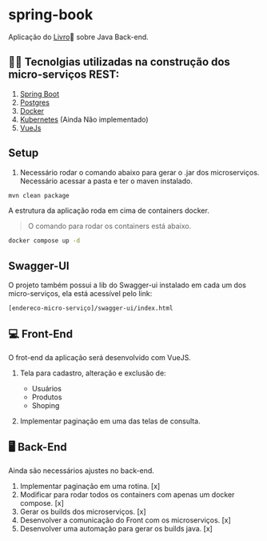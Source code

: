 # spring-book

Aplicação do [Livro](https://www.casadocodigo.com.br/products/livro-backend-java?_pos=7&_sid=82fcff755&_ss=r)📘 sobre Java Back-end. 

## 👨‍💻 Tecnolgias utilizadas na construção dos micro-serviços REST:
1. [Spring Boot](https://spring.io/)
2. [Postgres](https://www.postgresql.org/)
3. [Docker](Docker)
4. [Kubernetes](https://kubernetes.io/pt-br/) (Ainda Não implementado) 
5. [VueJs](https://vuejs.org/)

## Setup

1. Necessário rodar o comando abaixo para gerar o .jar dos microserviços. Necessário acessar a pasta e ter o maven instalado.
```bash
mvn clean package
```

A estrutura da aplicação roda em cima de containers docker.

> O comando para rodar os containers está abaixo.

```bash
docker compose up -d
```

## Swagger-UI

O projeto também possui a lib do Swagger-ui instalado em cada um dos micro-serviços, ela está acessível pelo link:

```bash
[endereco-micro-serviço]/swagger-ui/index.html
```

## 💻 Front-End

O frot-end da aplicação será desenvolvido com VueJS.

1. Tela para cadastro, alteração e exclusão de:
    - Usuários
    - Produtos
    - Shoping

2. Implementar paginação em uma das telas de consulta.

## 🖥 Back-End

Ainda são necessários ajustes no back-end.

1. Implementar paginação em uma rotina. [x]
2. Modificar para rodar todos os containers com apenas um docker compose. [x]
3. Gerar os builds dos microserviços. [x]
4. Desenvolver a comunicação do Front com os microserviços. [x]
5. Desenvolver uma automação para gerar os builds java. [x]
